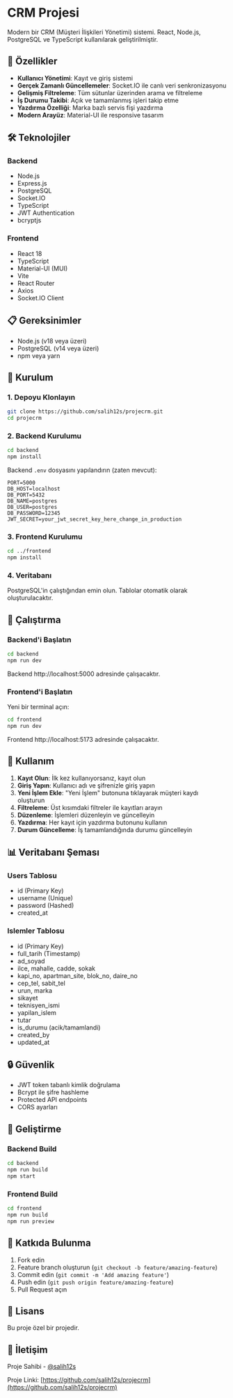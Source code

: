 # CRM Projesi

Modern bir CRM (Müşteri İlişkileri Yönetimi) sistemi. React, Node.js, PostgreSQL ve TypeScript kullanılarak geliştirilmiştir.

## 🚀 Özellikler

- **Kullanıcı Yönetimi**: Kayıt ve giriş sistemi
- **Gerçek Zamanlı Güncellemeler**: Socket.IO ile canlı veri senkronizasyonu
- **Gelişmiş Filtreleme**: Tüm sütunlar üzerinden arama ve filtreleme
- **İş Durumu Takibi**: Açık ve tamamlanmış işleri takip etme
- **Yazdırma Özelliği**: Marka bazlı servis fişi yazdırma
- **Modern Arayüz**: Material-UI ile responsive tasarım

## 🛠️ Teknolojiler

### Backend
- Node.js
- Express.js
- PostgreSQL
- Socket.IO
- TypeScript
- JWT Authentication
- bcryptjs

### Frontend
- React 18
- TypeScript
- Material-UI (MUI)
- Vite
- React Router
- Axios
- Socket.IO Client

## 📋 Gereksinimler

- Node.js (v18 veya üzeri)
- PostgreSQL (v14 veya üzeri)
- npm veya yarn

## 🔧 Kurulum

### 1. Depoyu Klonlayın

```bash
git clone https://github.com/salih12s/projecrm.git
cd projecrm
```

### 2. Backend Kurulumu

```bash
cd backend
npm install
```

Backend `.env` dosyasını yapılandırın (zaten mevcut):
```env
PORT=5000
DB_HOST=localhost
DB_PORT=5432
DB_NAME=postgres
DB_USER=postgres
DB_PASSWORD=12345
JWT_SECRET=your_jwt_secret_key_here_change_in_production
```

### 3. Frontend Kurulumu

```bash
cd ../frontend
npm install
```

### 4. Veritabanı

PostgreSQL'in çalıştığından emin olun. Tablolar otomatik olarak oluşturulacaktır.

## 🚀 Çalıştırma

### Backend'i Başlatın

```bash
cd backend
npm run dev
```

Backend http://localhost:5000 adresinde çalışacaktır.

### Frontend'i Başlatın

Yeni bir terminal açın:

```bash
cd frontend
npm run dev
```

Frontend http://localhost:5173 adresinde çalışacaktır.

## 📱 Kullanım

1. **Kayıt Olun**: İlk kez kullanıyorsanız, kayıt olun
2. **Giriş Yapın**: Kullanıcı adı ve şifrenizle giriş yapın
3. **Yeni İşlem Ekle**: "Yeni İşlem" butonuna tıklayarak müşteri kaydı oluşturun
4. **Filtreleme**: Üst kısımdaki filtreler ile kayıtları arayın
5. **Düzenleme**: İşlemleri düzenleyin ve güncelleyin
6. **Yazdırma**: Her kayıt için yazdırma butonunu kullanın
7. **Durum Güncelleme**: İş tamamlandığında durumu güncelleyin

## 📊 Veritabanı Şeması

### Users Tablosu
- id (Primary Key)
- username (Unique)
- password (Hashed)
- created_at

### Islemler Tablosu
- id (Primary Key)
- full_tarih (Timestamp)
- ad_soyad
- ilce, mahalle, cadde, sokak
- kapi_no, apartman_site, blok_no, daire_no
- cep_tel, sabit_tel
- urun, marka
- sikayet
- teknisyen_ismi
- yapilan_islem
- tutar
- is_durumu (acik/tamamlandi)
- created_by
- updated_at

## 🔒 Güvenlik

- JWT token tabanlı kimlik doğrulama
- Bcrypt ile şifre hashleme
- Protected API endpoints
- CORS ayarları

## 📝 Geliştirme

### Backend Build

```bash
cd backend
npm run build
npm start
```

### Frontend Build

```bash
cd frontend
npm run build
npm run preview
```

## 🤝 Katkıda Bulunma

1. Fork edin
2. Feature branch oluşturun (`git checkout -b feature/amazing-feature`)
3. Commit edin (`git commit -m 'Add amazing feature'`)
4. Push edin (`git push origin feature/amazing-feature`)
5. Pull Request açın

## 📄 Lisans

Bu proje özel bir projedir.

## 👤 İletişim

Proje Sahibi - [@salih12s](https://github.com/salih12s)

Proje Linki: [https://github.com/salih12s/projecrm](https://github.com/salih12s/projecrm)
